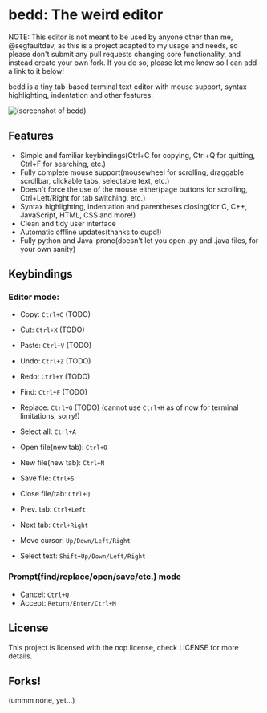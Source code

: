 # bedd: The weird editor
NOTE: This editor is not meant to be used by anyone other than me, @segfaultdev, as this is a project adapted to my usage and needs, so please don't submit any pull requests changing core functionality, and instead create your own fork. If you do so, please let me know so I can add a link to it below!

bedd is a tiny tab-based terminal text editor with mouse support, syntax highlighting, indentation and other features.

![(screenshot of bedd)](TODO:_add_link_here)

## Features

- Simple and familiar keybindings(Ctrl+C for copying, Ctrl+Q for quitting, Ctrl+F for searching, etc.)
- Fully complete mouse support(mousewheel for scrolling, draggable scrollbar, clickable tabs, selectable text, etc.)
- Doesn't force the use of the mouse either(page buttons for scrolling, Ctrl+Left/Right for tab switching, etc.)
- Syntax highlighting, indentation and parentheses closing(for C, C++, JavaScript, HTML, CSS and more!)
- Clean and tidy user interface
- Automatic offline updates(thanks to cupd!)
- Fully python and Java-prone(doesn't let you open .py and .java files, for your own sanity)

## Keybindings

### Editor mode:

- Copy: `Ctrl+C` (TODO)
- Cut: `Ctrl+X` (TODO)
- Paste: `Ctrl+V` (TODO)

- Undo: `Ctrl+Z` (TODO)
- Redo: `Ctrl+Y` (TODO)

- Find: `Ctrl+F` (TODO)
- Replace: `Ctrl+G` (TODO) (cannot use `Ctrl+H` as of now for terminal limitations, sorry!)
- Select all: `Ctrl+A`

- Open file(new tab): `Ctrl+O`
- New file(new tab): `Ctrl+N`
- Save file: `Ctrl+S`
- Close file/tab: `Ctrl+Q`

- Prev. tab: `Ctrl+Left`
- Next tab: `Ctrl+Right`

- Move cursor: `Up/Down/Left/Right`
- Select text: `Shift+Up/Down/Left/Right`

### Prompt(find/replace/open/save/etc.) mode

- Cancel: `Ctrl+Q`
- Accept: `Return/Enter/Ctrl+M`

## License

This project is licensed with the nop license, check LICENSE for more details.

## Forks!

(ummm none, yet...)